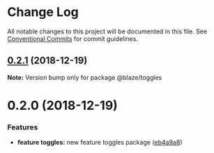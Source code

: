 # Change Log

All notable changes to this project will be documented in this file.
See [Conventional Commits](https://conventionalcommits.org) for commit guidelines.

## [0.2.1](https://github.com/BlazeUI/blaze/compare/@blaze/toggles@0.2.0...@blaze/toggles@0.2.1) (2018-12-19)

**Note:** Version bump only for package @blaze/toggles





# 0.2.0 (2018-12-19)

### Features

- **feature toggles:** new feature toggles package ([eb4a9a8](https://github.com/BlazeUI/blaze/commit/eb4a9a8))
